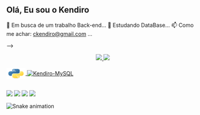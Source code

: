 ## Olá, Eu sou o Kendiro
🔭 Em busca de um trabalho Back-end...
🌱 Estudando DataBase...
📫 Como me achar: ckendiro@gmail.com ...


-->

<div align="center">
<a href="https://github.com/KendiroDev">
  <img height="180em" src="https://github-readme-stats.vercel.app/api?username=KendiroDev&show_icons=true&theme=dark&include_all_commits=true&count_private=true"/>
  <img height="180em" src="https://github-readme-stats.vercel.app/api/top-langs/?username=KendiroDev&layout=compact&langs_count=7&theme=dark"/>
</div>

<div style="display: inline_block"><br>

  <img align="center" alt="Kendiro-Python" height="30" width="50" src="https://raw.githubusercontent.com/devicons/devicon/master/icons/python/python-original.svg">
  <img align="center" alt="Kendiro-MySQL" height="90" width="50" src="https://cdn.jsdelivr.net/gh/devicons/devicon/icons/mysql/mysql-original-wordmark.svg">
</div>
  
##
  
<div>
  <a href="https://www.instagram.com/_kendiro/" target="_blank"><img src="https://img.shields.io/badge/-Instagram-%23E4405F?style=for-the-badge&logo=instagram&logoColor=white" target="_blank"></a>
  <a href="https://www.facebook.com/caio.kendiro.1" target="_blank"><img src= "https://img.shields.io/badge/Facebook-1877F2?style=for-the-badge&logo=facebook&logoColor=white" target="_blank"></a>
  <a href="https://www.linkedin.com/in/caio-kendiro-551b051b1/" target="_blank"><img src="https://img.shields.io/badge/-LinkedIn-%230077B5?style=for-the-badge&logo=linkedin&logoColor=white" target="_blank"></a>
  <a href = "mailto:ckendiro@gmail.com"><img src="https://img.shields.io/badge/-Gmail-%23333?style=for-the-badge&logo=gmail&logoColor=white" target="_blank"></a>
  
   ![Snake animation](https://github.com/KendiroDev/output/github-contribution-grid-snake.svg)
   
   
   <div>
